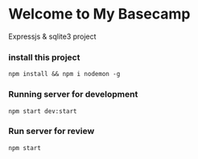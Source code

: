 # Welcome to My Basecamp
Expressjs & sqlite3 project


### install this project
```
npm install && npm i nodemon -g
```

### Running server for development
```
npm start dev:start
```
### Run server for review
```
npm start
```

